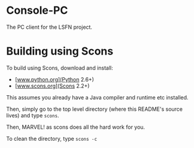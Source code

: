Console-PC
==========

The PC client for the LSFN project.

Building using Scons
====================

To build using Scons, download and install:  
*	[www.python.org](Python 2.6+)
*	[www.scons.org](Scons 2.2+)

This assumes you already have a Java compiler and runtime etc installed.

Then, simply go to the top level directory (where this README's source lives) and type `scons`.

Then, MARVEL! as scons does all the hard work for you.

To clean the directory, type `scons -c`
